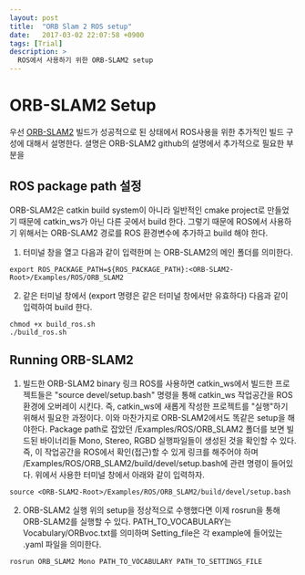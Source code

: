```yaml
---
layout: post
title:  "ORB Slam 2 ROS setup"
date:   2017-03-02 22:07:58 +0900
tags: [Trial]
description: >
  ROS에서 사용하기 위한 ORB-SLAM2 setup
---
```


# ORB-SLAM2 Setup

우선 [ORB-SLAM2](https://github.com/raulmur/ORB_SLAM2) 빌드가 성공적으로 된 상태에서 ROS사용을 위한 추가적인 빌드 구성에 대해서 설명한다. 셜명은 ORB-SLAM2 github의 설명에서 추가적으로 필요한 부분을

## ROS package path 설정
ORB-SLAM2은 catkin build system이 아니라 일반적인 cmake project로 만들었기 때문에 catkin_ws가 아닌 다른 곳에서 build 한다. 그렇기 때문에 ROS에서 사용하기 위해서는 ORB-SLAM2 경로를 ROS 환경변수에 추가하고 build 해야 한다.

1. 터미널 창을 열고 다음과 같이 입력한며 <ORB-SLAM2-Root>는 ORB-SLAM2의 메인 폴더를 의미한다.
```
export ROS_PACKAGE_PATH=${ROS_PACKAGE_PATH}:<ORB-SLAM2-Root>/Examples/ROS/ORB_SLAM2
```

2. 같은 터미널 창에서 (export 명령은 같은 터미널 창에서만 유효하다) 다음과 같이 입력하여 build 한다.
```
chmod +x build_ros.sh
./build_ros.sh
```

## Running ORB-SLAM2
1. 빌드한 ORB-SLAM2 binary 링크
ROS를 사용하면 catkin_ws에서 빌드한 프로젝트들은 "source devel/setup.bash" 명령을 통해 catkin_ws 작업공간을 ROS 환경에 오버레이 시킨다. 즉, catkin_ws에 새롭게 작성한 프로젝트를 "실행"하기 위해서 필요한 과정이다.
이와 마찬가지로 ORB-SLAM2에서도 똑같은 setup을 해야한다. Package path로 잡았던  <ORB-SLAM2-Root>/Examples/ROS/ORB_SLAM2 폴더를 보면 빌드된 바이너리들 Mono, Stereo, RGBD 실행파일들이 생성된 것을 확인할 수 있다. 즉, 이 작업공간을 ROS에서 확인(접근)할 수 있게 링크를 해주어야 하며 <ORB-SLAM2-Root>/Examples/ROS/ORB_SLAM2/build/devel/setup.bash에 관련 명령이 들어있다.
위에서 사용한 터미널 창에서 아래와 같이 입력하자.
```
source <ORB-SLAM2-Root>/Examples/ROS/ORB_SLAM2/build/devel/setup.bash
```

2. ORB-SLAM2 실행
위의 setup을 정상적으로 수행했다면 이제 rosrun을 통해 ORB-SLAM2를 실행할 수 있다.
PATH_TO_VOCABULARY는 Vocabulary/ORBvoc.txt를 의미하며 Setting_file은 각 example에 들어있는 .yaml 파일을 의미한다.
```
rosrun ORB_SLAM2 Mono PATH_TO_VOCABULARY PATH_TO_SETTINGS_FILE
```
